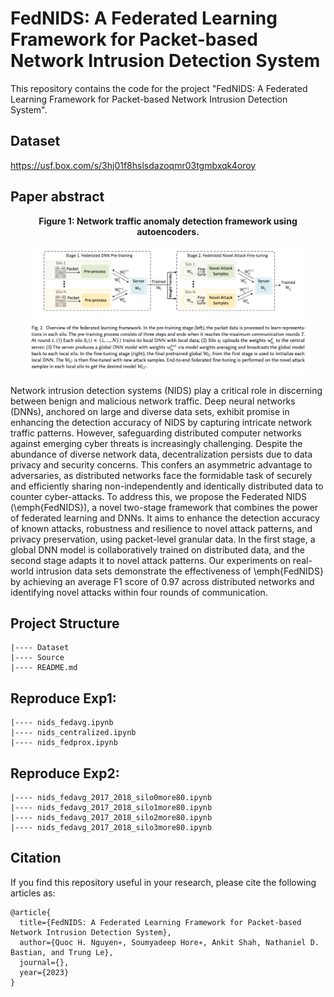 # FedNIDS: A Federated Learning Framework for Packet-based Network Intrusion Detection System

This repository contains the code for the project "FedNIDS: A Federated Learning Framework for Packet-based Network Intrusion Detection System".

## Dataset
https://usf.box.com/s/3hj01f8hslsdazoqmr03tgmbxqk4oroy

## Paper abstract

**<p align="center">Figure 1: Network traffic anomaly detection framework using autoencoders.</p>**
<p align="center">
<img src="https://github.com/quocnh/Fed_NIDS/blob/main/fig_fednids.png" style="max-width: 90%;"/>
</p>

Network intrusion detection systems (NIDS) play a critical role in discerning between benign and malicious network traffic. Deep neural networks (DNNs), anchored on large and diverse data sets, exhibit promise in enhancing the detection accuracy of NIDS by capturing intricate network traffic patterns. However, safeguarding distributed computer networks against emerging cyber threats is increasingly challenging. Despite the abundance of diverse network data, decentralization persists due to data privacy and security concerns. This confers an asymmetric advantage to adversaries, as distributed networks face the formidable task of securely and efficiently sharing non-independently and identically distributed data to counter cyber-attacks. To address this, we propose the Federated NIDS (\emph{FedNIDS}), a novel two-stage framework that combines the power of federated learning and DNNs. It aims to enhance the detection accuracy of known attacks, robustness and resilience to novel attack patterns, and privacy preservation, using packet-level granular data. In the first stage, a global DNN model is collaboratively trained on distributed data, and the second stage adapts it to novel attack patterns. Our experiments on real-world intrusion data sets demonstrate the effectiveness of \emph{FedNIDS} by achieving an average F1 score of 0.97 across distributed networks and identifying novel attacks within four rounds of communication.

## Project Structure
```
|---- Dataset
|---- Source
|---- README.md
```

## Reproduce Exp1:
```
|---- nids_fedavg.ipynb
|---- nids_centralized.ipynb
|---- nids_fedprox.ipynb
```
## Reproduce Exp2:
```
|---- nids_fedavg_2017_2018_silo0more80.ipynb
|---- nids_fedavg_2017_2018_silo1more80.ipynb
|---- nids_fedavg_2017_2018_silo2more80.ipynb
|---- nids_fedavg_2017_2018_silo3more80.ipynb
```


## Citation
If you find this repository useful in your research, please cite the following articles as: 

```
@article{
  title={FedNIDS: A Federated Learning Framework for Packet-based Network Intrusion Detection System},
  author={Quoc H. Nguyen∗, Soumyadeep Hore∗, Ankit Shah, Nathaniel D. Bastian, and Trung Le},
  journal={},
  year={2023}
}

```
